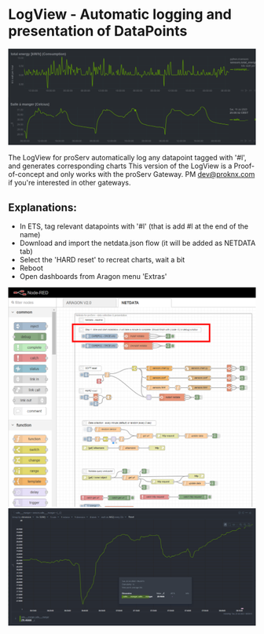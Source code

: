 # LogView - Automatic logging and presentation of DataPoints
![Dashboard](custom-dashboard.png)

The LogView for proServ automatically log any datapoint tagged with '#l', and generates corresponding charts
This version of the LogView is a Proof-of-concept and only works with the proServ Gateway. 
PM dev@proknx.com if you're interested in other gateways.

## Explanations:
- In ETS, tag relevant datapoints with '#l' (that is add #l at the end of the name)
- Download and import the netdata.json flow (it will be added as NETDATA tab)
- Select the 'HARD reset' to recreat charts, wait a bit 
- Reboot
- Open dashboards from Aragon menu 'Extras'

![Screenshot Netdata flow](netdata-flow.png)
![Screenshot Netdata Dashboard fullscreen chart](chart-fullscreen.png)
